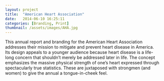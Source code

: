 ```yaml
---
layout: project
title:  "American Heart Association"
date:   2014-06-10 16:25:11
categories: [Branding, Print]
thumbnail: /assets/images/AHA.jpg
---
```


This annual report and branding for the American Heart Association addresses their mission to mitigate and prevent heart disease in America. Its design appeals to a younger audience because heart disease is a life-long concern that shouldn’t merely be addressed later in life. The concept emphasizes the massive physical strength of one’s heart expressed through spectacularly true statistics. These are juxtaposed with strongmen (and women) to give the annual a tongue-in-cheek feel.
